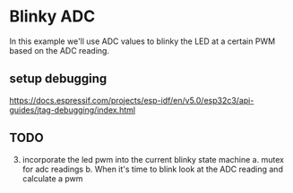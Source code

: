 # Blinky ADC

In this example we'll use ADC values to blinky the LED at a certain PWM based on the ADC reading.

## setup debugging
https://docs.espressif.com/projects/esp-idf/en/v5.0/esp32c3/api-guides/jtag-debugging/index.html

## TODO
3. incorporate the led pwm into the current blinky state machine
  a. mutex for adc readings
  b. When it's time to blink look at the ADC reading and calculate a pwm

